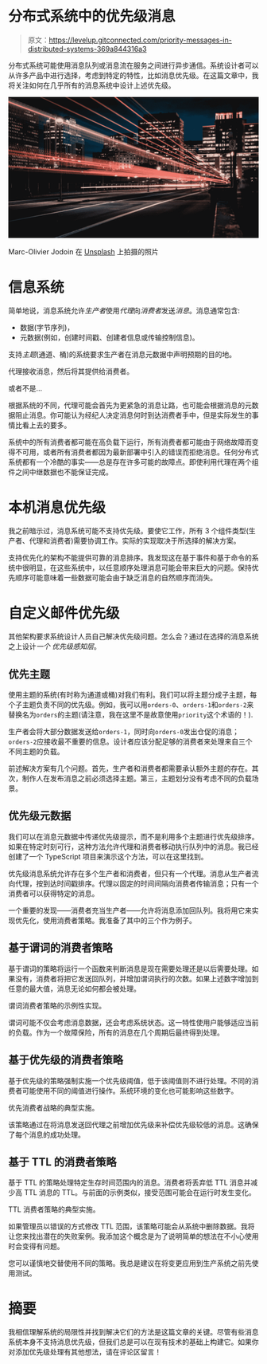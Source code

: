 # 分布式系统中的优先级消息

> 原文：<https://levelup.gitconnected.com/priority-messages-in-distributed-systems-369a844316a3>

分布式系统可能使用消息队列或消息流在服务之间进行异步通信。系统设计者可以从许多产品中进行选择，考虑到特定的特性，比如消息优先级。在这篇文章中，我将关注如何在几乎所有的消息系统中设计上述优先级。

![](img/1b9b429f0d02163e252412e7e2f32ed5.png)

Marc-Olivier Jodoin 在 [Unsplash](https://unsplash.com?utm_source=medium&utm_medium=referral) 上拍摄的照片

# 信息系统

简单地说，消息系统允许*生产者*使用*代理*向*消费者*发送*消息*。消息通常包含:

*   数据(字节序列)，
*   元数据(例如，创建时间戳、创建者信息或传输控制信息)。

支持*主题*(通道、桶)的系统要求生产者在消息元数据中声明预期的目的地。

代理接收消息，然后将其提供给消费者。

或者不是…

根据系统的不同，代理可能会首先为更紧急的消息让路，也可能会根据消息的元数据阻止消息。你可能认为经纪人决定消息何时到达消费者手中，但是实际发生的事情比看上去的要多。

系统中的所有消费者都可能在高负载下运行，所有消费者都可能由于网络故障而变得不可用，或者所有消费者都因为最新部署中引入的错误而拒绝消息。任何分布式系统都有一个冷酷的事实——总是存在许多可能的故障点。即使利用代理在两个组件之间中继数据也不能保证完成。

# 本机消息优先级

我之前暗示过，消息系统可能不支持优先级。要使它工作，所有 3 个组件类型(生产者、代理和消费者)需要协调工作。实际的实现取决于所选择的解决方案。

支持优先化的架构不能提供可靠的消息排序。我发现这在基于事件和基于命令的系统中很明显，在这些系统中，以任意顺序处理消息可能会带来巨大的问题。保持优先顺序可能意味着一些数据可能会由于缺乏消息的自然顺序而消失。

# 自定义邮件优先级

其他架构要求系统设计人员自己解决优先级问题。怎么会？通过在选择的消息系统之上设计*一个* *优先级感知层*。

## 优先主题

使用主题的系统(有时称为通道或桶)对我们有利。我们可以将主题分成子主题，每个子主题负责不同的优先级。例如，我可以用`orders-0`、`orders-1`和`orders-2`来替换名为`orders`的主题(请注意，我在这里不是故意使用`priority`这个术语的！).

生产者会将大部分数据发送给`orders-1`，同时向`orders-0`发出仓促的消息；`orders-2`应接收最不重要的信息。设计者应该分配足够的消费者来处理来自三个不同主题的负载。

前述解决方案有几个问题。首先，生产者和消费者都需要承认额外主题的存在。其次，制作人在发布消息之前必须选择主题。第三，主题划分没有考虑不同的负载场景。

## 优先级元数据

我们可以在消息元数据中传递优先级提示，而不是利用多个主题进行优先级排序。如果在特定时刻可行，这种方法允许代理和消费者移动执行队列中的消息。我已经创建了一个 TypeScript 项目来演示这个方法，可以在这里找到。

优先级消息系统允许存在多个生产者和消费者，但只有一个代理。消息从生产者流向代理，按到达时间戳排序。代理以固定的时间间隔向消费者传输消息；只有一个消费者可以获得特定的消息。

一个重要的发现——消费者充当生产者——允许将消息添加回队列。我将用它来实现优先化，使用消费者策略。我准备了其中的三个作为例子。

## 基于谓词的消费者策略

基于谓词的策略将运行一个函数来判断消息是现在需要处理还是以后需要处理。如果没有，消费者将把它发送回队列，并增加谓词执行的次数。如果上述数字增加到任意的最大值，消息无论如何都会被处理。

谓词消费者策略的示例性实现。

谓词可能不仅会考虑消息数据，还会考虑系统状态。这一特性使用户能够适应当前的负载。作为一个故障保险，所有的消息在几个周期后最终得到处理。

## 基于优先级的消费者策略

基于优先级的策略强制实施一个优先级阈值，低于该阈值则不进行处理。不同的消费者可能使用不同的阈值进行操作。系统环境的变化也可能影响这些数字。

优先消费者战略的典型实施。

该策略通过在将消息发送回代理之前增加优先级来补偿优先级较低的消息。这确保了每个消息的成功处理。

## 基于 TTL 的消费者策略

基于 TTL 的策略处理特定生存时间范围内的消息。消费者将丢弃低 TTL 消息并减少高 TTL 消息的 TTL。与前面的示例类似，接受范围可能会在运行时发生变化。

TTL 消费者策略的典型实施。

如果管理员以错误的方式修改 TTL 范围，该策略可能会从系统中删除数据。我将让您来找出潜在的失败案例。我添加这个概念是为了说明简单的想法在不小心使用时会变得有问题。

您可以谨慎地交替使用不同的策略。我总是建议在将变更应用到生产系统之前先使用测试。

# 摘要

我相信理解系统的局限性并找到解决它们的方法是这篇文章的关键。尽管有些消息系统本身不支持消息优先级，但我们总是可以在现有技术的基础上构建它。如果你对添加优先级处理有其他想法，请在评论区留言！